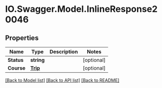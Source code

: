 # IO.Swagger.Model.InlineResponse20046
## Properties

Name | Type | Description | Notes
------------ | ------------- | ------------- | -------------
**Status** | **string** |  | [optional] 
**Course** | [**Trip**](Trip.md) |  | [optional] 

[[Back to Model list]](../README.md#documentation-for-models) [[Back to API list]](../README.md#documentation-for-api-endpoints) [[Back to README]](../README.md)


